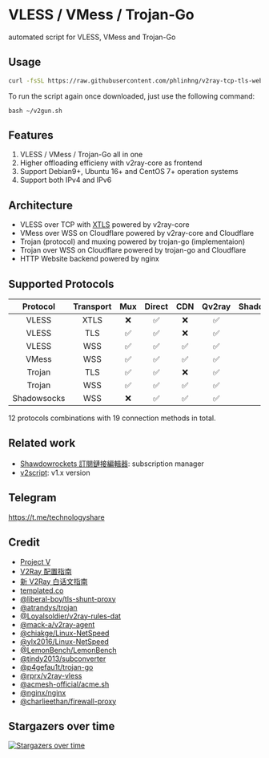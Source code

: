 # VLESS / VMess / Trojan-Go
automated script for VLESS, VMess and Trojan-Go

## Usage
```sh
curl -fsSL https://raw.githubusercontent.com/phlinhng/v2ray-tcp-tls-web/vless/src/v2gun.sh -o ~/v2gun.sh && bash ~/v2gun.sh
```
To run the script again once downloaded, just use the following command:
```
bash ~/v2gun.sh
```

## Features
1. VLESS / VMess / Trojan-Go all in one
2. Higher offloading efficieny with v2ray-core as frontend
3. Support Debian9+, Ubuntu 16+ and CentOS 7+ operation systems
4. Support both IPv4 and IPv6

## Architecture
+ VLESS over TCP with [XTLS](https://github.com/XTLS/Go) powered by v2ray-core
+ VMess over WSS on Cloudflare powered by v2ray-core and Cloudflare
+ Trojan (protocol) and muxing powered by trojan-go (implementaion)
+ Trojan over WSS on Cloudflare powered by trojan-go and Cloudflare
+ HTTP Website backend powered by nginx

## Supported Protocols
| Protocol | Transport | Mux | Direct | CDN | Qv2ray | Shadowrocket | Clash | v2rayN(G) |
| :---: | :---: | :---: | :---: | :---: | :---: | :---: | :---: | :---: |
| VLESS | XTLS | ❌ | ✅ | ❌ | ✅ | ❌ | ❌ | ✅ |
| VLESS | TLS | ✅ | ✅ | ❌ | ✅ | ✅ | ❌ | ✅ |
| VLESS | WSS | ✅ | ✅ | ✅ | ✅ | ✅ | ❌ | ✅ |
| VMess | WSS | ✅ | ✅ | ✅ | ✅ | ✅ | ✅ | ✅ |
| Trojan | TLS | ✅ | ✅ | ❌ | ✅ | ✅ | ✅ | ✅ |
| Trojan | WSS | ✅ | ✅ | ✅ | ✅ | ✅ | ❌ | ✅ |
| Shadowsocks | WSS | ❌ | ✅ | ✅ | ✅ | ✅ | ✅ | ✅ |

12 protocols combinations with 19 connection methods in total.

## Related work
+ [Shawdowrockets 訂閱鏈接編輯器](https://www.phlinhng.com/b64-url-editor): subscription manager
+ [v2script](https://github.com/phlinhng/v2ray-tcp-tls-web/tree/master): v1.x version

## Telegram
https://t.me/technologyshare

## Credit
+ [Project V](https://www.v2fly.org/)
+ [V2Ray 配置指南](https://toutyrater.github.io/)
+ [新 V2Ray 白话文指南](https://guide.v2fly.org/)
+ [templated.co](https://templated.co)
+ [@liberal-boy/tls-shunt-proxy](https://github.com/liberal-boy/tls-shunt-proxy)
+ [@atrandys/trojan](https://github.com/atrandys/trojan)
+ [@Loyalsoldier/v2ray-rules-dat](https://github.com/Loyalsoldier/v2ray-rules-dat)
+ [@mack-a/v2ray-agent](https://github.com/mack-a/v2ray-agent)
+ [@chiakge/Linux-NetSpeed](https://github.com/chiakge/Linux-NetSpeed)
+ [@ylx2016/Linux-NetSpeed](https://github.com/ylx2016/Linux-NetSpeed)
+ [@LemonBench/LemonBench](https://github.com/LemonBench/LemonBench)
+ [@tindy2013/subconverter](https://github.com/tindy2013/subconverter)
+ [@p4gefau1t/trojan-go](https://github.com/p4gefau1t/trojan-go)
+ [@rprx/v2ray-vless](https://github.com/rprx/v2ray-vless)
+ [@acmesh-official/acme.sh](https://github.com/acmesh-official/acme.sh)
+ [@nginx/nginx](https://github.com/nginx/nginx)
+ [@charlieethan/firewall-proxy](https://github.com/charlieethan/firewall-proxy)

## Stargazers over time
[![Stargazers over time](https://starchart.cc/phlinhng/v2ray-tcp-tls-web.svg)](https://starchart.cc/phlinhng/v2ray-tcp-tls-web)
